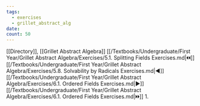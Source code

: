 ```yaml
---
tags:
  - exercises
  - grillet_abstract_alg
date:
count: 50
---
```

[[Directory]], [[Grillet Abstract Algebra]]
[[/Textbooks/Undergraduate/First Year/Grillet Abstract Algebra/Exercises/5.1. Splitting Fields Exercises.md|🞀🞀]] [[/Textbooks/Undergraduate/First Year/Grillet Abstract Algebra/Exercises/5.8. Solvability by Radicals Exercises.md|◀]] [[/Textbooks/Undergraduate/First Year/Grillet Abstract Algebra/Exercises/6.1. Ordered Fields Exercises.md|▶]] [[/Textbooks/Undergraduate/First Year/Grillet Abstract Algebra/Exercises/6.1. Ordered Fields Exercises.md|🞂🞂]]
1. 
